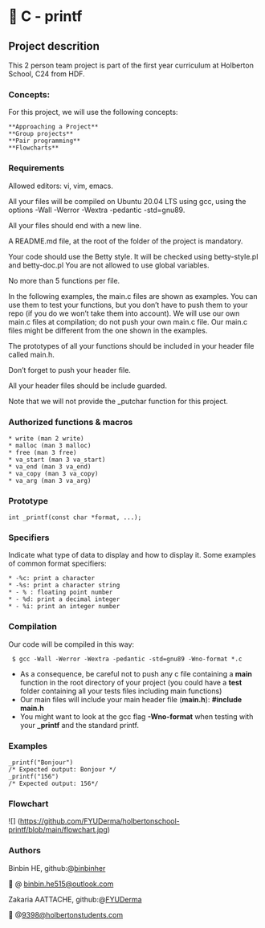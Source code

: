 # :star2: C - printf 

## Project descrition

This 2 person team project is part of the first year curriculum at Holberton School, C24 from HDF.

### Concepts: 

For this project, we will use the following concepts:

```
**Approaching a Project**
**Group projects**
**Pair programming**
**Flowcharts**
```

### Requirements
 
Allowed editors: vi, vim, emacs.

All your files will be compiled on Ubuntu 20.04 LTS using gcc, using the options -Wall -Werror -Wextra -pedantic -std=gnu89.

All your files should end with a new line.

A README.md file, at the root of the folder of the project is mandatory.

Your code should use the Betty style. It will be checked using betty-style.pl and betty-doc.pl
You are not allowed to use global variables.

No more than 5 functions per file.

In the following examples, the main.c files are shown as examples. You can use them to test your functions, but you don’t have to push them to your repo (if you do we won’t take them into account). We will use our own main.c files at compilation; do not push your own main.c file. Our main.c files might be different from the one shown in the examples.

The prototypes of all your functions should be included in your header file called main.h.

Don’t forget to push your header file.

All your header files should be include guarded.

Note that we will not provide the _putchar function for this project.

### Authorized functions & macros

```
* write (man 2 write)
* malloc (man 3 malloc)
* free (man 3 free)
* va_start (man 3 va_start)
* va_end (man 3 va_end)
* va_copy (man 3 va_copy)
* va_arg (man 3 va_arg)
```

### Prototype

```
int _printf(const char *format, ...);
```

### Specifiers
Indicate what type of data to display and how to display it. 
Some examples of common format specifiers:

```
* -%c: print a character
* -%s: print a character string
* - % : floating point number
* - %d: print a decimal integer
* - %i: print an integer number
```
### Compilation

Our code will be compiled in this way:

```
 $ gcc -Wall -Werror -Wextra -pedantic -std=gnu89 -Wno-format *.c
 ```

* As a consequence, be careful not to push any c file containing a **main** function in the root directory of your project (you could have a **test** folder containing all your tests files including main functions)
* Our main files will include your main header file (**main.h**): **#include main.h**
* You might want to look at the gcc flag **-Wno-format** when testing with your **_printf** and the standard printf. 

### Examples
```
_printf("Bonjour")
/* Expected output: Bonjour */
_printf("156")
/* Expected output: 156*/
```
### Flowchart

![]
(https://github.com/FYUDerma/holbertonschool-printf/blob/main/flowchart.jpg)

### Authors
Binbin HE, github:@[binbinher](https://github.com/binbinher)

:email: @ binbin.he515@outlook.com

Zakaria AATTACHE, github:@[FYUDerma](https://github.com/FYUDerma)

:email: @9398@holbertonstudents.com